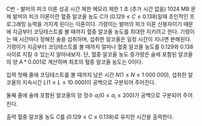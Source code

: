 C번 - 발머의 피크 이론 성공
시간 제한 메모리 제한
1 초 (추가 시간 없음) 1024 MB
문제
발머의 피크 이론이란 혈중 알코올 농도
$C$가
$(0.129 \leq C\leq0.138)$일때 초인적인 프로그래밍 능력을 가지게 된다는 이론이다. 기령이는 발머의 피크 이론 신봉자이기 때문에 지금부터 코딩테스트를 볼 때까지 혈중 알코올 농도를 최대한 지키려고 한다. 기령이는 매 시간마다 정해진 술을 섭취하며, 섭취한 알코올은 일정 시간이 지나면 분해된다. 기령이가 지금부터 코딩테스트를 볼 때까지 얼마나 혈중 알코올 농도를 0.129와 0.138 사이로 지킬 수 있는지 알아내보자. 단, 혈중 알코올 농도 증가량은 술에 포함된 알코올의 양
$A * 0.001$로 계산하며 최초의 혈중 알코올 농도는 0이다.

입력
첫째 줄에 코딩테스트를 볼 때까지 남은 시간
$N(1 \leq N \leq 1\ 000\ 000)$, 섭취한 알코올의 지속시간
$L(1 \leq L \leq 10\ 000)$이 공백으로 구분되어 주어진다.

둘째 줄에 술에 포함된 알코올의 양 정수
$a_i(0 \leq a_i \leq 200)$가 공백으로 구분되어 주어진다.

출력
혈중 알코올 농도
$C$를
$(0.129 \leq C \leq 0.138)$로 유지한 시간을 출력한다.
